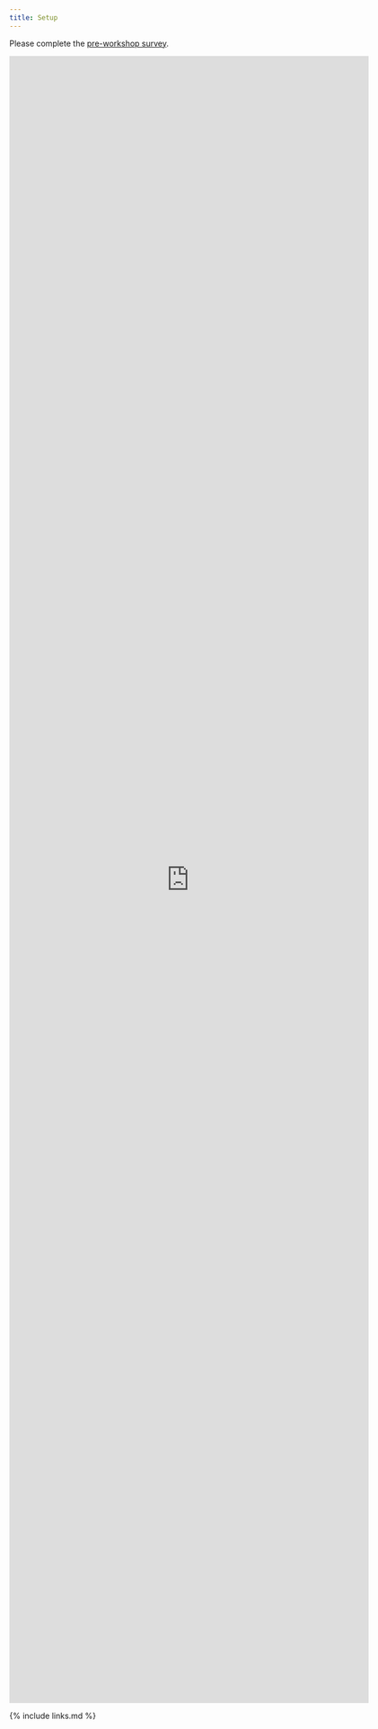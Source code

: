 ```yaml
---
title: Setup
---
```

Please complete the [pre-workshop survey][preSurvey].

<iframe src="https://docs.google.com/forms/d/e/1FAIpQLSdf8vLJ8nfJDvoxh8MDUfvpGWByYMG9n6l38Sk-49tB881Rkg/viewform?embedded=true" width="640" height="2931" frameborder="0" marginheight="0" marginwidth="0">Loading…</iframe>

<!-- {% include syllabus.html %} -->

[preSurvey]: https://forms.gle/djkoZpj4GeeQA7yQ6

{% include links.md %}
